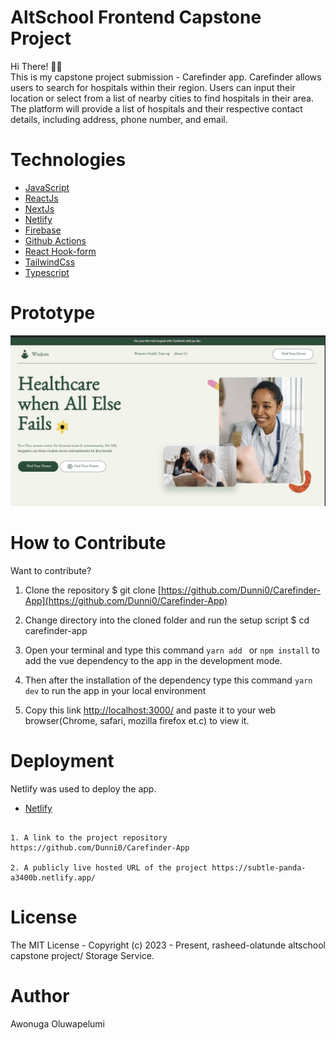 # AltSchool Frontend Capstone Project

Hi There! 🙋‍♀️ \
This is my capstone project submission - Carefinder app.
Carefinder allows users to search for hospitals within their region. Users can input their location or select from a list of nearby cities to find hospitals in their area. The platform will provide a list of hospitals and their respective contact details, including address, phone number, and email.


# Technologies 

 + [JavaScript](https://javascript.info/) 
 + [ReactJs](https://react.dev/) 
 + [NextJs](https://nextjs.org/)
 + [Netlify](https://www.netlify.com/) 
 + [Firebase](https://firebase.google.com/) 
 + [Github Actions](https://docs.github.com/en/actions/)
 + [React Hook-form](https://react-hook-form.com/) 
 + [TailwindCss](https://tailwindcss.com/) 
 + [Typescript](https://www.typescriptlang.org/) 


# Prototype
![Minion](public/images/carefinder-prototype.jpeg)
 
# How to Contribute

Want to contribute?

1. Clone the repository 
$ git clone [https://github.com/Dunni0/Carefinder-App](https://github.com/Dunni0/Carefinder-App)

2. Change directory into the cloned folder and run the setup script
$ cd carefinder-app

3. Open your terminal and type this command `yarn add ` or `npm install` to add the vue dependency to the app in the development mode.

4. Then after the installation of the  dependency type this command  `yarn dev` to run the app in your local environment 

5. Copy this link [http://localhost:3000/](http://localhost:3000/) and paste it to your web browser(Chrome, safari, mozilla firefox et.c) to view it.


# Deployment
Netlify was used to deploy the app. 
 + [Netlify](https://www.netlify.com/)
 
 ```

1. A link to the project repository  https://github.com/Dunni0/Carefinder-App

2. A publicly live hosted URL of the project https://subtle-panda-a3400b.netlify.app/

```

# License
The MIT License - Copyright (c) 2023 - Present, rasheed-olatunde altschool capstone project/  Storage Service.

# Author
Awonuga Oluwapelumi
